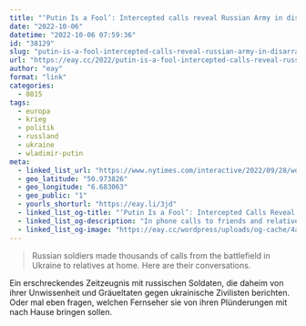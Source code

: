 ```yaml
---
title: "‘Putin Is a Fool’: Intercepted calls reveal Russian Army in disarray"
date: "2022-10-06"
datetime: "2022-10-06 07:59:36"
id: "38129"
slug: "putin-is-a-fool-intercepted-calls-reveal-russian-army-in-disarray"
url: "https://eay.cc/2022/putin-is-a-fool-intercepted-calls-reveal-russian-army-in-disarray/"
author: "eay"
format: "link"
categories:
  - 0815
tags:
  - europa
  - krieg
  - politik
  - russland
  - ukraine
  - wladimir-putin
meta:
  - linked_list_url: "https://www.nytimes.com/interactive/2022/09/28/world/europe/russian-soldiers-phone-calls-ukraine.html?smid=tw-share"
  - geo_latitude: "50.973826"
  - geo_longitude: "6.683063"
  - geo_public: "1"
  - yourls_shorturl: "https://eay.li/3jd"
  - linked_list_og-title: "‘Putin Is a Fool’: Intercepted Calls Reveal Russian Army in Disarray (Published 2022)"
  - linked_list_og-description: "In phone calls to friends and relatives at home, Russian soldiers gave damning insider accounts of battlefield failures and civilian executions, excoriating their leaders just weeks into the campaign to take Kyiv."
  - linked_list_og-image: "https://eay.cc/wordpress/uploads/og-cache/4a13b6a8eca3150cfab18e504624ca2e.webp"
---
```


> Russian soldiers made thousands of calls from the battlefield in Ukraine to relatives at home. Here are their conversations.

Ein erschreckendes Zeitzeugnis mit russischen Soldaten, die daheim von ihrer Unwissenheit und Gräueltaten gegen ukrainische Zivilisten berichten. Oder mal eben fragen, welchen Fernseher sie von ihren Plünderungen mit nach Hause bringen sollen.
